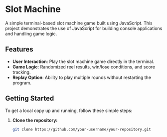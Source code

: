 # Slot Machine

A simple terminal-based slot machine game built using JavaScript. This project demonstrates the use of JavaScript for building console applications and handling game logic.

## Features

- **User Interaction**: Play the slot machine game directly in the terminal.
- **Game Logic**: Randomized reel results, win/lose conditions, and score tracking.
- **Replay Option**: Ability to play multiple rounds without restarting the program.

## Getting Started

To get a local copy up and running, follow these simple steps:

1. **Clone the repository:**
   ```bash
   git clone https://github.com/your-username/your-repository.git

